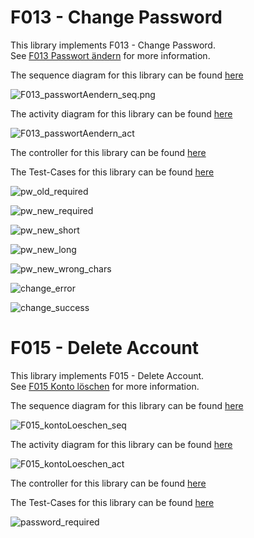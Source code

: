 # F013 - Change Password

This library implements F013 - Change Password.  
See [F013 Passwort ändern](https://github.com/party-time-2/party-time/issues/13) for more information.

The sequence diagram for this library can be found [here](/docs/F013/F013_passwortAendern_seq.plantuml)

![F013_passwortAendern_seq.png](/docs/PNG/F013/F013_passwortAendern_seq.png)

The activity diagram for this library can be found [here](/docs/F013/F013_passwortAendern_act.plantuml)

![F013_passwortAendern_act](/docs/PNG/F013/F013_passwortAendern_act.png)

The controller for this library can be found [here](/apps/party-time-backend/src/main/java/com/partytime/api/controller/AuthController.java)

The Test-Cases for this library can be found [here](/apps/party-time-frontend-e2e/src/e2e/change.cy.ts)

![pw_old_required](/docs/PNG/F013/Tests/party-time-change-error%20--%20should%20show%20pw_old_required.png)

![pw_new_required](/docs/PNG/F013/Tests/party-time-change-error%20--%20should%20show%20pw_new_required.png)

![pw_new_short](/docs/PNG/F013/Tests/party-time-change-error%20--%20should%20show%20pw_new_short.png)

![pw_new_long](/docs/PNG/F013/Tests/party-time-change-error%20--%20should%20show%20pw_new_long.png)

![pw_new_wrong_chars](/docs/PNG/F013/Tests/party-time-change-error%20--%20should%20show%20pw_new_wrong_chars.png)

![change_error](/docs/PNG/F013/Tests/party-time-change%20--%20should%20show%20change_error.png)

![change_success](/docs/PNG/F013/Tests/party-time-change%20--%20should%20show%20change_success.png)

# F015 - Delete Account

This library implements F015 - Delete Account.  
See [F015 Konto löschen](https://github.com/party-time-2/party-time/issues/15) for more information.

The sequence diagram for this library can be found [here](/docs/F015/F015_kontoLoeschen_seq.plantuml)

![F015_kontoLoeschen_seq](/docs/PNG/F015/F015_kontoLoeschen_seq.png)

The activity diagram for this library can be found [here](/docs/F015/F015_kontoLoeschen_act.plantuml)

![F015_kontoLoeschen_act](/docs/PNG/F015/F015_kontoLoeschen_act.png)

The controller for this library can be found [here](/apps/party-time-backend/src/main/java/com/partytime/api/controller/AccountController.java)

The Test-Cases for this library can be found [here](/apps/party-time-frontend-e2e/src/e2e/delete.cy.ts)

![password_required](/docs/PNG/F015/Tests/party-time-delete%20--%20should%20show%20password_required.png)
